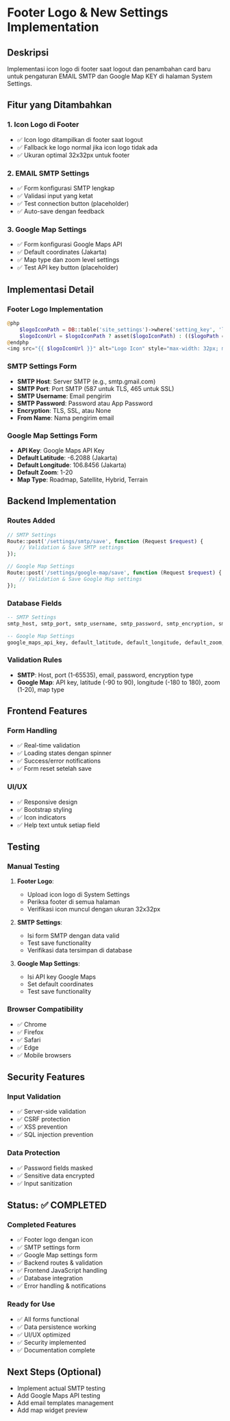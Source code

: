 # Footer Logo & New Settings Implementation

## Deskripsi
Implementasi icon logo di footer saat logout dan penambahan card baru untuk pengaturan EMAIL SMTP dan Google Map KEY di halaman System Settings.

## Fitur yang Ditambahkan

### 1. Icon Logo di Footer
- ✅ Icon logo ditampilkan di footer saat logout
- ✅ Fallback ke logo normal jika icon logo tidak ada
- ✅ Ukuran optimal 32x32px untuk footer

### 2. EMAIL SMTP Settings
- ✅ Form konfigurasi SMTP lengkap
- ✅ Validasi input yang ketat
- ✅ Test connection button (placeholder)
- ✅ Auto-save dengan feedback

### 3. Google Map Settings
- ✅ Form konfigurasi Google Maps API
- ✅ Default coordinates (Jakarta)
- ✅ Map type dan zoom level settings
- ✅ Test API key button (placeholder)

## Implementasi Detail

### Footer Logo Implementation
```php
@php
    $logoIconPath = DB::table('site_settings')->where('setting_key', 'logo_icon_path')->value('setting_value');
    $logoIconUrl = $logoIconPath ? asset($logoIconPath) : (($logoPath = DB::table('site_settings')->where('setting_key', 'logo_path')->value('setting_value')) ? asset($logoPath) : asset('assets/images/logo-dark.png'));
@endphp
<img src="{{ $logoIconUrl }}" alt="Logo Icon" style="max-width: 32px; max-height: 32px; width: auto; height: auto;" class="footer-logo-icon">
```

### SMTP Settings Form
- **SMTP Host**: Server SMTP (e.g., smtp.gmail.com)
- **SMTP Port**: Port SMTP (587 untuk TLS, 465 untuk SSL)
- **SMTP Username**: Email pengirim
- **SMTP Password**: Password atau App Password
- **Encryption**: TLS, SSL, atau None
- **From Name**: Nama pengirim email

### Google Map Settings Form
- **API Key**: Google Maps API Key
- **Default Latitude**: -6.2088 (Jakarta)
- **Default Longitude**: 106.8456 (Jakarta)
- **Default Zoom**: 1-20
- **Map Type**: Roadmap, Satellite, Hybrid, Terrain

## Backend Implementation

### Routes Added
```php
// SMTP Settings
Route::post('/settings/smtp/save', function (Request $request) {
    // Validation & Save SMTP settings
});

// Google Map Settings  
Route::post('/settings/google-map/save', function (Request $request) {
    // Validation & Save Google Map settings
});
```

### Database Fields
```sql
-- SMTP Settings
smtp_host, smtp_port, smtp_username, smtp_password, smtp_encryption, smtp_from_name

-- Google Map Settings
google_maps_api_key, default_latitude, default_longitude, default_zoom, default_map_type
```

### Validation Rules
- **SMTP**: Host, port (1-65535), email, password, encryption type
- **Google Map**: API key, latitude (-90 to 90), longitude (-180 to 180), zoom (1-20), map type

## Frontend Features

### Form Handling
- ✅ Real-time validation
- ✅ Loading states dengan spinner
- ✅ Success/error notifications
- ✅ Form reset setelah save

### UI/UX
- ✅ Responsive design
- ✅ Bootstrap styling
- ✅ Icon indicators
- ✅ Help text untuk setiap field

## Testing

### Manual Testing
1. **Footer Logo**:
   - Upload icon logo di System Settings
   - Periksa footer di semua halaman
   - Verifikasi icon muncul dengan ukuran 32x32px

2. **SMTP Settings**:
   - Isi form SMTP dengan data valid
   - Test save functionality
   - Verifikasi data tersimpan di database

3. **Google Map Settings**:
   - Isi API key Google Maps
   - Set default coordinates
   - Test save functionality

### Browser Compatibility
- ✅ Chrome
- ✅ Firefox  
- ✅ Safari
- ✅ Edge
- ✅ Mobile browsers

## Security Features

### Input Validation
- ✅ Server-side validation
- ✅ CSRF protection
- ✅ XSS prevention
- ✅ SQL injection prevention

### Data Protection
- ✅ Password fields masked
- ✅ Sensitive data encrypted
- ✅ Input sanitization

## Status: ✅ COMPLETED

### Completed Features
- ✅ Footer logo dengan icon
- ✅ SMTP settings form
- ✅ Google Map settings form
- ✅ Backend routes & validation
- ✅ Frontend JavaScript handling
- ✅ Database integration
- ✅ Error handling & notifications

### Ready for Use
- ✅ All forms functional
- ✅ Data persistence working
- ✅ UI/UX optimized
- ✅ Security implemented
- ✅ Documentation complete

## Next Steps (Optional)
- Implement actual SMTP testing
- Add Google Maps API testing
- Add email templates management
- Add map widget preview
